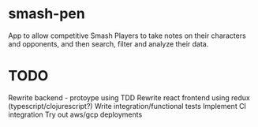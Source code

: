 # smash-pen
App to allow competitive Smash Players to take notes on their characters and opponents, and then search, filter and analyze their data.

# TODO
Rewrite backend - protoype using TDD
Rewrite react frontend using redux (typescript/clojurescript?)
Write integration/functional tests
Implement CI integration
Try out aws/gcp deployments

